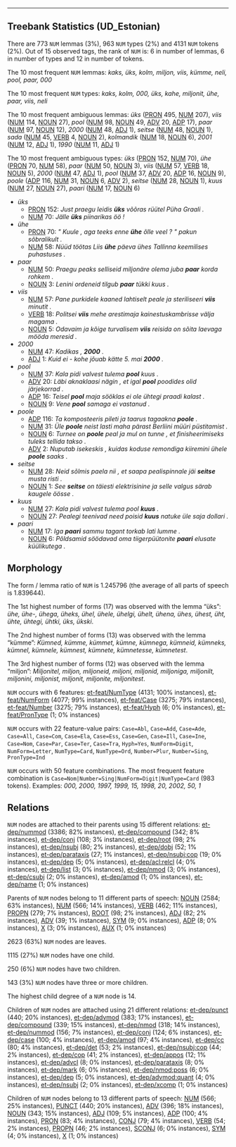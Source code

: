 

--------------------------------------------------------------------------------

## Treebank Statistics (UD_Estonian)

There are 773 `NUM` lemmas (3%), 963 `NUM` types (2%) and 4131 `NUM` tokens (2%).
Out of 15 observed tags, the rank of `NUM` is: 6 in number of lemmas, 6 in number of types and 12 in number of tokens.

The 10 most frequent `NUM` lemmas: <em>kaks, üks, kolm, miljon, viis, kümme, neli, pool, paar, 000</em>

The 10 most frequent `NUM` types:  <em>kaks, kolm, 000, üks, kahe, miljonit, ühe, paar, viis, neli</em>

The 10 most frequent ambiguous lemmas: <em>üks</em> ([PRON]() 495, [NUM]() 207), <em>viis</em> ([NUM]() 114, [NOUN]() 27), <em>pool</em> ([NUM]() 98, [NOUN]() 49, [ADV]() 20, [ADP]() 17), <em>paar</em> ([NUM]() 97, [NOUN]() 12), <em>2000</em> ([NUM]() 48, [ADJ]() 1), <em>seitse</em> ([NUM]() 48, [NOUN]() 1), <em>sada</em> ([NUM]() 45, [VERB]() 4, [NOUN]() 2), <em>kolmandik</em> ([NUM]() 18, [NOUN]() 6), <em>2001</em> ([NUM]() 12, [ADJ]() 1), <em>1990</em> ([NUM]() 11, [ADJ]() 1)

The 10 most frequent ambiguous types:  <em>üks</em> ([PRON]() 152, [NUM]() 70), <em>ühe</em> ([PRON]() 70, [NUM]() 58), <em>paar</em> ([NUM]() 50, [NOUN]() 3), <em>viis</em> ([NUM]() 57, [VERB]() 18, [NOUN]() 5), <em>2000</em> ([NUM]() 47, [ADJ]() 1), <em>pool</em> ([NUM]() 37, [ADV]() 20, [ADP]() 16, [NOUN]() 9), <em>poole</em> ([ADP]() 116, [NUM]() 31, [NOUN]() 6, [ADV]() 2), <em>seitse</em> ([NUM]() 28, [NOUN]() 1), <em>kuus</em> ([NUM]() 27, [NOUN]() 27), <em>paari</em> ([NUM]() 17, [NOUN]() 6)


* <em>üks</em>
  * [PRON]() 152: <em>Just praegu leidis <b>üks</b> võõras rüütel Püha Graali .</em>
  * [NUM]() 70: <em>Jälle <b>üks</b> piinarikas öö !</em>
* <em>ühe</em>
  * [PRON]() 70: <em>" Kuule , aga teeks enne <b>ühe</b> õlle veel ? " pakun sõbralikult .</em>
  * [NUM]() 58: <em>Nüüd töötas Liis <b>ühe</b> päeva ühes Tallinna keemilises puhastuses .</em>
* <em>paar</em>
  * [NUM]() 50: <em>Praegu peaks selliseid miljonäre olema juba <b>paar</b> korda rohkem .</em>
  * [NOUN]() 3: <em>Lenini ordeneid tilgub <b>paar</b> tükki kuus .</em>
* <em>viis</em>
  * [NUM]() 57: <em>Pane purkidele kaaned lahtiselt peale ja steriliseeri <b>viis</b> minutit .</em>
  * [VERB]() 18: <em>Politsei <b>viis</b> mehe arestimaja kainestuskambrisse välja magama .</em>
  * [NOUN]() 5: <em>Odavaim ja kõige turvalisem <b>viis</b> reisida on sõita laevaga mööda meresid .</em>
* <em>2000</em>
  * [NUM]() 47: <em>Kadikas , <b>2000</b> .</em>
  * [ADJ]() 1: <em>Kuid ei - kohe jõuab kätte 5. mai <b>2000</b> .</em>
* <em>pool</em>
  * [NUM]() 37: <em>Kala pidi valvest tulema <b>pool</b> kuus .</em>
  * [ADV]() 20: <em>Läbi aknaklaasi nägin , et igal <b>pool</b> poodides olid järjekorrad .</em>
  * [ADP]() 16: <em>Teisel <b>pool</b> maja sööklas ei ole ühtegi praadi kalast .</em>
  * [NOUN]() 9: <em>Vene <b>pool</b> samaga ei vastanud .</em>
* <em>poole</em>
  * [ADP]() 116: <em>Ta komposteeris pileti ja taarus tagaakna <b>poole</b> .</em>
  * [NUM]() 31: <em>Üle <b>poole</b> neist lasti maha pärast Berliini müüri püstitamist .</em>
  * [NOUN]() 6: <em>Turnee on <b>poole</b> peal ja mul on tunne , et finisheerimiseks tuleks tellida takso .</em>
  * [ADV]() 2: <em>Nuputab isekeskis , kuidas koduse remondiga kiiremini ühele <b>poole</b> saaks .</em>
* <em>seitse</em>
  * [NUM]() 28: <em>Neid sõlmis paela nii , et saapa pealispinnale jäi <b>seitse</b> musta risti .</em>
  * [NOUN]() 1: <em>See <b>seitse</b> on täiesti elektrisinine ja selle valgus särab kaugele öösse .</em>
* <em>kuus</em>
  * [NUM]() 27: <em>Kala pidi valvest tulema pool <b>kuus</b> .</em>
  * [NOUN]() 27: <em>Pealegi teenivad need poisid <b>kuus</b> natuke üle saja dollari .</em>
* <em>paari</em>
  * [NUM]() 17: <em>Iga <b>paari</b> sammu tagant torkab lati lumme .</em>
  * [NOUN]() 6: <em>Põldsamid söödavad oma tiigerpüütonite <b>paari</b> elusate küülikutega .</em>

## Morphology

The form / lemma ratio of `NUM` is 1.245796 (the average of all parts of speech is 1.839644).

The 1st highest number of forms (17) was observed with the lemma “üks”: <em>ühe, ühe-, ühega, üheks, ühel, ühele, ühelgi, ühelt, ühena, ühes, ühest, üht, ühte, ühtegi, ühtki, üks, ükski</em>.

The 2nd highest number of forms (13) was observed with the lemma “kümme”: <em>Kümned, kümme, kümmet, kümne, kümnega, kümneid, kümneks, kümnel, kümnele, kümnest, kümnete, kümnetesse, kümnetest</em>.

The 3rd highest number of forms (12) was observed with the lemma “miljon”: <em>Miljonitel, miljon, miljoneid, miljoni, miljonid, miljoniga, miljonilt, miljonini, miljonist, miljonit, miljonite, miljonitest</em>.

`NUM` occurs with 6 features: [et-feat/NumType]() (4131; 100% instances), [et-feat/NumForm]() (4077; 99% instances), [et-feat/Case]() (3275; 79% instances), [et-feat/Number]() (3275; 79% instances), [et-feat/Hyph]() (6; 0% instances), [et-feat/PronType]() (1; 0% instances)

`NUM` occurs with 22 feature-value pairs: `Case=Abl`, `Case=Add`, `Case=Ade`, `Case=All`, `Case=Com`, `Case=Ela`, `Case=Ess`, `Case=Gen`, `Case=Ill`, `Case=Ine`, `Case=Nom`, `Case=Par`, `Case=Ter`, `Case=Tra`, `Hyph=Yes`, `NumForm=Digit`, `NumForm=Letter`, `NumType=Card`, `NumType=Ord`, `Number=Plur`, `Number=Sing`, `PronType=Ind`

`NUM` occurs with 50 feature combinations.
The most frequent feature combination is `Case=Nom|Number=Sing|NumForm=Digit|NumType=Card` (983 tokens).
Examples: <em>000, 2000, 1997, 1999, 15, 1998, 20, 2002, 50, 1</em>


## Relations

`NUM` nodes are attached to their parents using 15 different relations: [et-dep/nummod]() (3386; 82% instances), [et-dep/compound]() (342; 8% instances), [et-dep/conj]() (108; 3% instances), [et-dep/root]() (98; 2% instances), [et-dep/nsubj]() (80; 2% instances), [et-dep/dobj]() (52; 1% instances), [et-dep/parataxis]() (27; 1% instances), [et-dep/nsubj:cop]() (19; 0% instances), [et-dep/dep]() (5; 0% instances), [et-dep/acl:relcl]() (4; 0% instances), [et-dep/list]() (3; 0% instances), [et-dep/nmod]() (3; 0% instances), [et-dep/csubj]() (2; 0% instances), [et-dep/amod]() (1; 0% instances), [et-dep/name]() (1; 0% instances)

Parents of `NUM` nodes belong to 11 different parts of speech: [NOUN]() (2584; 63% instances), [NUM]() (566; 14% instances), [VERB]() (462; 11% instances), [PROPN]() (279; 7% instances), [ROOT]() (98; 2% instances), [ADJ]() (82; 2% instances), [ADV]() (39; 1% instances), [SYM]() (9; 0% instances), [ADP]() (8; 0% instances), [X]() (3; 0% instances), [AUX]() (1; 0% instances)

2623 (63%) `NUM` nodes are leaves.

1115 (27%) `NUM` nodes have one child.

250 (6%) `NUM` nodes have two children.

143 (3%) `NUM` nodes have three or more children.

The highest child degree of a `NUM` node is 14.

Children of `NUM` nodes are attached using 21 different relations: [et-dep/punct]() (440; 20% instances), [et-dep/advmod]() (383; 17% instances), [et-dep/compound]() (339; 15% instances), [et-dep/nmod]() (318; 14% instances), [et-dep/nummod]() (156; 7% instances), [et-dep/conj]() (124; 6% instances), [et-dep/case]() (100; 4% instances), [et-dep/amod]() (97; 4% instances), [et-dep/cc]() (80; 4% instances), [et-dep/det]() (53; 2% instances), [et-dep/nsubj:cop]() (44; 2% instances), [et-dep/cop]() (41; 2% instances), [et-dep/appos]() (12; 1% instances), [et-dep/advcl]() (8; 0% instances), [et-dep/parataxis]() (8; 0% instances), [et-dep/mark]() (6; 0% instances), [et-dep/nmod:poss]() (6; 0% instances), [et-dep/dep]() (5; 0% instances), [et-dep/advmod:quant]() (4; 0% instances), [et-dep/nsubj]() (2; 0% instances), [et-dep/xcomp]() (1; 0% instances)

Children of `NUM` nodes belong to 13 different parts of speech: [NUM]() (566; 25% instances), [PUNCT]() (440; 20% instances), [ADV]() (396; 18% instances), [NOUN]() (343; 15% instances), [ADJ]() (109; 5% instances), [ADP]() (100; 4% instances), [PRON]() (83; 4% instances), [CONJ]() (79; 4% instances), [VERB]() (54; 2% instances), [PROPN]() (46; 2% instances), [SCONJ]() (6; 0% instances), [SYM]() (4; 0% instances), [X]() (1; 0% instances)

